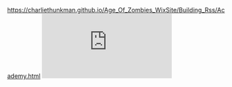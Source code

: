 https://charliethunkman.github.io/Age_Of_Zombies_WixSite/Building_Rss/Academy.html
![Demo](https://charliethunkman.github.io/Age_Of_Zombies_WixSite/Building_Rss/Academy.html)
